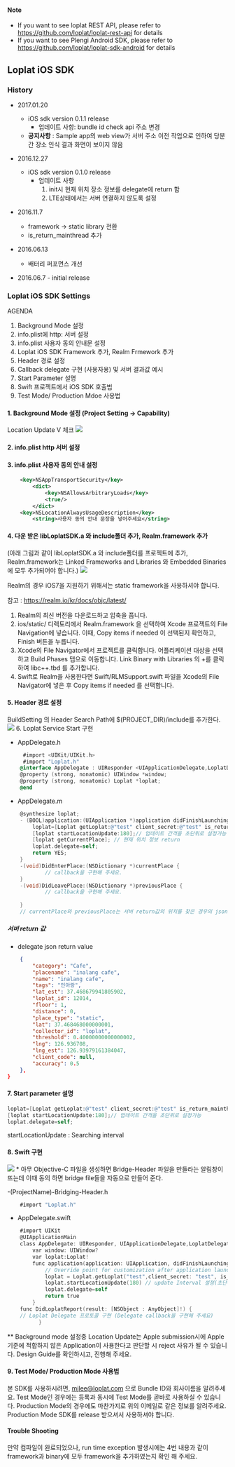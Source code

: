 #### Note ####
* If you want to see loplat REST API, please refer to https://github.com/loplat/loplat-rest-api for details
* If you want to see Plengi Android SDK, please refer to https://github.com/loplat/loplat-sdk-android for details  

## Loplat iOS SDK

### History
* 2017.01.20
    - iOS sdk version 0.1.1 release
        - 업데이트 사항: bundle id check api 주소 변경
    - **공지사항** : Sample app의 web view가 서버 주소 이전 작업으로 인하여 당분간 장소 인식 결과 화면이 보이지 않음

* 2016.12.27
    - iOS sdk version 0.1.0 release
        - 업데이트 사항
            1. init시 현재 위치 장소 정보를 delegate에 return 함
            2. LTE상태에서는 서버 연결하지 않도록 설정

* 2016.11.7
    - framework -> static library 전환
    - is_return_mainthread 추가

* 2016.06.13 
	- 배터리 퍼포먼스 개선

* 2016.06.7 - initial release

### Loplat iOS SDK Settings

AGENDA

1. Background Mode 설정 
2. info.plist에 http: 서버 설정
3. info.plist 사용자 동의 안내문 설정 
4. Loplat iOS SDK Framework 추가, Realm Frmework 추가 
5. Header 경로 설정
6. Callback delegate 구현 (사용자용) 및 서버 결과값 예시
7. Start Parameter 설명
8. Swift 프로젝트에서 iOS SDK 호출법
9. Test Mode/ Production Mdoe 사용법

#### 1. Background Mode 설정 (Project Setting → Capability)
Location Update V 체크
<img src="http://i.imgur.com/MFeYHIT.png">
#### 2. info.plist http 서버 설정
#### 3. info.plist 사용자 동의 안내 설정
~~~xml
    <key>NSAppTransportSecurity</key>
        <dict>
            <key>NSAllowsArbitraryLoads</key>
            <true/>
        </dict>
    <key>NSLocationAlwaysUsageDescription</key>
        <string>사용자 동의 안내 문장을 넣어주세요</string>
~~~
#### 4. 다운 받은 libLoplatSDK.a 와 include폴더 추가, Realm.framework 추가
(아래 그림과 같이 libLoplatSDK.a 와 include폴더를 프로젝트에 추가, Realm.framework는 Linked Frameworks and Libraries 와 Embedded Binaries에 모두 추가되어야 합니다.)
<img src = "http://i.imgur.com/jM3yFVC.png">

Realm의 경우 iOS7을 지원하기 위해서는 static framework을 사용하셔야 합니다. 

참고 : https://realm.io/kr/docs/objc/latest/

1. Realm의 최신 버전을 다운로드하고 압축을 풉니다. 
2. ios/static/ 디렉토리에서 Realm.framework 을 선택하여 Xcode 프로젝트의 File Navigation에 넣습니다. 이때, Copy items if needed 이 선택된지 확인하고, Finish 버튼을 누릅니다. 
3. Xcode의 File Navigator에서 프로젝트를 클릭합니다. 어플리케이션 대상을 선택하고 Build Phases 탭으로 이동합니다. Link Binary with Libraries 의 +를 클릭하여 libc++.tbd 를 추가합니다. 
4. Swift로 Realm을 사용한다면 Swift/RLMSupport.swift 파일을 Xcode의 File Navigator에 넣은 후 Copy items if needed 를 선택합니다.


#### 5. Header 경로 설정 
BuildSetting 의 Header Search Path에 $(PROJECT_DIR)/include를 추가한다.
<img src = "http://i.imgur.com/arvY1NX.png">
6. Loplat Service Start 구현
*   AppDelegate.h
~~~objectivec
     #import <UIKit/UIKit.h>
     #import "Loplat.h"
    @interface AppDelegate : UIResponder <UIApplicationDelegate,LoplatDelegate>
    @property (strong, nonatomic) UIWindow *window;
    @property (strong, nonatomic) Loplat *loplat;
    @end
~~~

*   AppDelegate.m
~~~objectivec
    @synthesize loplat;
    - (BOOL)application:(UIApplication *)application didFinishLaunchingWithOptions:(NSDictionary *)launchOptions {
        loplat=[Loplat getLoplat:@"test" client_secret:@"test" is_return_mainthread:NO]; // client_id,client_secret, is_return_mainthread : delegate를 메인스레드에서 실행여부를 입력
        [loplat startLocationUpdate:180];// 업데이트 간격을 초단위로 설정가능
        [loplat getCurrentPlace]; // 현재 위치 정보 return
        loplat.delegate=self;
        return YES;
    }
	-(void)DidEnterPlace:(NSDictionary *)currentPlace {
			// callback을 구현해 주세요.     
	}
	-(void)DidLeavePlace:(NSDictionary *)previousPlace {
			// callback을 구현해 주세요. 
    
	}
	// currentPlace와 previousPlace는 서버 return값의 위치를 찾은 경우의 json의 place tag와 같은 정보입니다. 
~~~

##### 서버 return 값
* delegate json return value 

~~~json
    {
		"category": "Cafe",
		"placename": "inalang cafe",
		"name": "inalang cafe",
		"tags": "인아랑",
		"lat_est": 37.468679941805902,
		"loplat_id": 12014,
		"floor": 1,
		"distance": 0,
		"place_type": "static",
		"lat": 37.468468000000001,
		"collector_id": "loplat",
		"threshold": 0.40000000000000002,
		"lng": 126.936708,
		"lng_est": 126.93979161384047,
		"client_code": null,
		"accuracy": 0.5
	},
}
~~~

#### 7. Start parameter 설명
~~~objectivec
loplat=[Loplat getLoplat:@"test" client_secret:@"test" is_return_mainthread:NO]
[loplat startLocationUpdate:180];// 업데이트 간격을 초단위로 설정가능
loplat.delegate=self;
~~~
startLocationUpdate : Searching interval 

#### 8. Swift 구현
<img src ="http://i.imgur.com/JCJcinH.png">
*   아무 Objective-C 파일을 생성하면 Bridge-Header 파일을 만들라는 알림창이 뜨는데 이때 동의 하면 bridge file들을 자동으로 만들어 준다.

-(ProjectName)-Bridging-Header.h
~~~objectivec
    #import "Loplat.h"
~~~
*   AppDelegate.swift
~~~objectivec
    #import UIKit
    @UIApplicationMain
    class AppDelegate: UIResponder, UIApplicationDelegate,LoplatDelegate {
        var window: UIWindow?
        var loplat:Loplat!
        func application(application: UIApplication, didFinishLaunchingWithOptions launchOptions: [NSObject: AnyObject]?) -> Bool {
            // Override point for customization after application launch.
            loplat = Loplat.getLoplat("test",client_secret: "test", is_return_mainthread:false) // client_id,client_secret 설정, is_return_mainthread :delegate를 메인스레드에서 실행여부
            loplat.startLocationUpdate(180) // update Interval 설정(초단위)
            loplat.delegate=self
            return true
        }
    func DidLoplatReport(result: [NSObject : AnyObject]!) {
    // Loplat Delegate 프로토콜 구현 (Delegate callback을 구현해 주세요)
          }  
~~~
** Background mode 설정중 Location Update는 Apple submission시에 Apple 기준에 적합하지 않은 Application이 사용한다고 판단할 시 reject 사유가 될 수 있습니다. Design Guide를 확인하시고, 진행해 주세요.  
#### 9. Test Mode/ Production Mode 사용법 
본 SDK를 사용하시려면, mjlee@loplat.com 으로 Bundle ID와 회사이름을 알려주세요. Test Mode인 경우에는 등록과 동시에 Test Mode를 곧바로 사용하실 수 있습니다. Production Mode의 경우에도 마찬가지로 위의 이메일로 같은 정보를 알려주세요. Production Mode SDK를 release 받으셔서 사용하셔야 합니다. 
#### Trouble Shooting
만약 컴파일이 완료되었으나, run time exception 발생시에는 4번 내용과 같이 framework과 binary에 모두 framework을 추가하였는지 확인 해 주세요.

